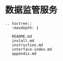 # 数据监管服务

```eval_rst
.. toctree::
   :maxdepth: 1

   README.md
   install.md
   instruction.md
   interface-index.md
   appendix.md
```